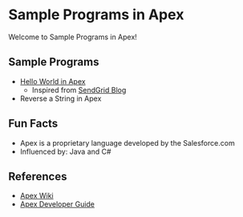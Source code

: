 # Sample Programs in Apex

Welcome to Sample Programs in Apex!

## Sample Programs

- [Hello World in Apex](https://github.com/TheRenegadeCoder/sample-programs/issues/585)
  - Inspired from [SendGrid Blog](https://sendgrid.com/blog/hello-world-apex/)
- Reverse a String in Apex

## Fun Facts

- Apex is a proprietary language developed by the Salesforce.com
- Influenced by: Java and C#

## References

- [Apex Wiki](https://en.wikipedia.org/wiki/Salesforce.com#Apex)
- [Apex Developer Guide](https://developer.salesforce.com/docs/atlas.en-us.apexcode.meta/apexcode/apex_dev_guide.htm)
